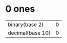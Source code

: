 0 ones
======

<table><tbody><tr class="odd"><td>binary(base 2)</td><td>0</td></tr><tr class="even"><td>decimal(base 10)</td><td>0</td></tr></tbody></table>

